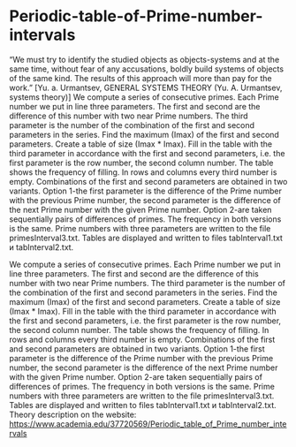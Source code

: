 # Periodic-table-of-Prime-number-intervals
“We must try to identify the studied objects as objects-systems and at the same time, without fear of any accusations, boldly build systems of objects of the same kind. The results of this approach will more than pay for the work.” [Yu. a. Urmantsev, GENERAL SYSTEMS THEORY (Yu. A. Urmantsev, systems theory)]  We compute a series of consecutive primes. Each Prime number we put in line three parameters. The first and second are the difference of this number with two near Prime numbers. The third parameter is the number of the combination of the first and second parameters in the series. Find the maximum (Imax) of the first and second parameters. Create a table of size (Imax * Imax). Fill in the table with the third parameter in accordance with the first and second parameters, i.e. the first parameter is the row number, the second column number.  The table shows the frequency of filling. In rows and columns every third number is empty. Combinations of the first and second parameters are obtained in two variants. Option 1-the first parameter is the difference of the Prime number with the previous Prime number, the second parameter is the difference of the next Prime number with the given Prime number. Option 2-are taken sequentially pairs of differences of primes. The frequency in both versions is the same. Prime numbers with three parameters are written to the file primesInterval3.txt. Tables are displayed and written to files tabInterval1.txt и tabInterval2.txt.

We compute a series of consecutive primes. Each Prime number we put in line three parameters. The first and second are the difference of this number with two near Prime numbers. The third parameter is the number of the combination of the first and second parameters in the series. Find the maximum (Imax) of the first and second parameters. Create a table of size (Imax * Imax). Fill in the table with the third parameter in accordance with the first and second parameters, i.e. the first parameter is the row number, the second column number. 
The table shows the frequency of filling. In rows and columns every third number is empty.
Combinations of the first and second parameters are obtained in two variants.
Option 1-the first parameter is the difference of the Prime number with the previous Prime number, the second parameter is the difference of the next Prime number with the given Prime number.
Option 2-are taken sequentially pairs of differences of primes.
The frequency in both versions is the same.
Prime numbers with three parameters are written to the file primesInterval3.txt.
Tables are displayed and written to files tabInterval1.txt и tabInterval2.txt.
Theory description on the website:
https://www.academia.edu/37720569/Periodic_table_of_Prime_number_intervals

